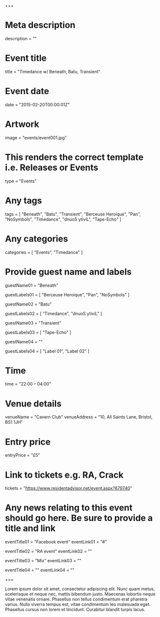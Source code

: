 +++

# Meta description
description = ""

# Event title
title = "Timedance w/ Beneath, Batu, Transient"

# Event date
date = "2015-02-20T00:00:01Z"

# Artwork
image = "events/event001.jpg"

# This renders the correct template i.e. Releases or Events
type = "Events"

# Any tags
tags = [ 
	"Beneath", 
	"Batu",
	"Transient",
	"Berceuse Heroique",
	"Pan",
	"NoSymbols",
	"Timedance",
	"dnuoS ytiviL",
	"Tape-Echo" 
]

# Any categories
categories = [
  "Events",
  "Timedance"
]

# Provide guest name and labels
guestName01 = "Beneath"

guestLabels01 = [
	"Berceuse Heroique",
	"Pan",
	"NoSymbols"
]

guestName02 = "Batu"

guestLabels02 = [
	"Timedance",
	"dnuoS ytiviL"
]

guestName03 = "Transient"

guestLabels03 = [
	"Tape-Echo"
]

guestName04 = ""

guestLabels04 = [
	"Label 01",
	"Label 02"
]

# Time
time = "22:00 – 04:00"

# Venue details
venueName = "Cavern Club"
venueAddress = "10, All Saints Lane, Bristol, BS1 1JH"

# Entry price
entryPrice = "£5"

# Link to tickets e.g. RA, Crack 
tickets = "https://www.residentadvisor.net/event.aspx?679740"

# Any news relating to this event should go here. Be sure to provide a title and link
eventTitle01 = "Facebook event"
eventLink01 = "#"

eventTitle02 = "RA event"
eventLink02 = ""

eventTitle03 = "Mix"
eventLink03 = ""

eventTitle04 = ""
eventLink04 = ""


+++

<!-- Provide a summary/statement below -->
Lorem ipsum dolor sit amet, consectetur adipiscing elit. Nunc quam metus, scelerisque et neque nec, mattis bibendum justo. Maecenas lobortis neque vitae venenatis ornare. Phasellus non tellus condimentum erat pharetra varius. Nulla viverra tempus est, vitae condimentum leo malesuada eget. Phasellus cursus non lorem et tincidunt. Curabitur blandit turpis lacus.